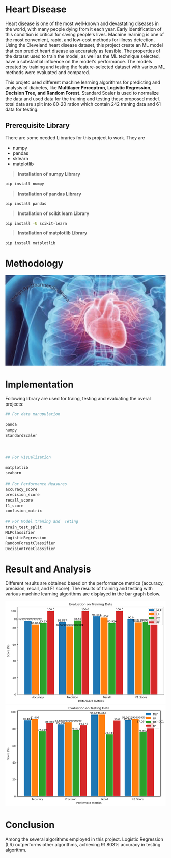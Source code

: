 # Heart Disease

Heart disease is one of the most well-known and devastating diseases in the world, with many people dying from it each year.  Early identification of this condition is critical for saving people's lives.  Machine learning is one of the most convenient, rapid, and low-cost methods for illness detection.  Using the Cleveland heart disease dataset, this project create an ML model that can predict heart disease as accurately as feasible.  The properties of the dataset used to train the model, as well as the ML technique selected, have a substantial influence on the model's performance. The models created by training and testing the feature-selected dataset with various ML methods were evaluated and compared.

This projetc used different machine learning algorithms for predicting and analysis of diabetes, like **Multilayer Perceptron, Logistic Regression, Decision Tree, and Random Forest**. Standard Scaler is used to normalize the data and used data for the training and testing these proposed model. total data are split into 80-20 ration which contain 242 traning data and 61 data for testing.


## Prerequisite Library

There are some needed Libraries for this project to work. They are 

- numpy
- pandas
- sklearn
- matplotlib

> **Installation of numpy Library**
```bash
pip install numpy
```
> **Installation of pandas Library**
```bash
pip install pandas

```
> **Installation of scikit learn Library**
```bash
pip install -U scikit-learn
```
> **Installation of matplotlib Library**
```bash
pip install matplotlib
```
# Methodology

![Heart Disease Predction System](./img/Heart%20Disease.gif)

# Implementation
Following library are used for traing, testing and evaluating the overal projects:

```bash
## For data manupulation

panda
numpy
StandardScaler 



## For Visualization

matplotlib
seaborn

## For Performance Measures
accuracy_score 
precision_score  
recall_score  
f1_score 
confusion_matrix 

## For Model traning and  Teting
train_test_split 
MLPClassifier
LogisticRegression
RandomForestClassifier
DecisionTreeClassifier

```

# Result and Analysis
Different results are obtained based on the performance metrics (accuracy, precision, recall, and F1 score).  The results of training and testing with various machine learning algorithms are displayed in the bar graph below.

![Evaluation on Traning Data](img/image.png)
![Evaluation on Traning Data](./img/image-1.png)

# Conclusion 
Among the several algorithms employed in this project.  Logistic Regression (LR) outperforms other algorithms, achieving 91.803% accuracy in  testing algorithm.
